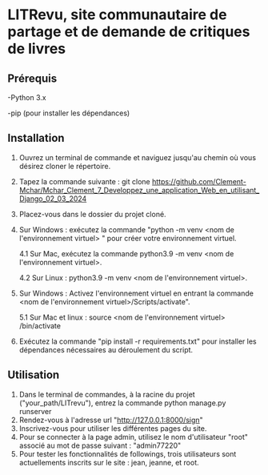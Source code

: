 # LITRevu, site communautaire de partage et de demande de critiques de livres


## Prérequis

-Python 3.x

-pip (pour installer les dépendances)

## Installation

1. Ouvrez un terminal de commande et naviguez jusqu'au chemin où vous désirez cloner le répertoire.

2. Tapez la commande suivante : git clone https://github.com/Clement-Mchar/Mchar_Clement_7_Developpez_une_application_Web_en_utilisant_Django_02_03_2024

3. Placez-vous dans le dossier du projet cloné. 

4. Sur Windows : exécutez la commande "python -m venv <nom de l'environnement virtuel> " pour créer votre environnement virtuel.

   4.1 Sur Mac, exécutez la commande python3.9 -m venv <nom de l'environnement virtuel>.

   4.2 Sur Linux : python3.9 -m venv <nom de l'environnement virtuel>.

6. Sur Windows : Activez l'environnement virtuel en entrant la commande <nom de l'environnement virtuel>/Scripts/activate".

   5.1 Sur Mac et linux : source <nom de l'environnement virtuel> /bin/activate

8. Exécutez la commande "pip install -r requirements.txt" pour installer les dépendances nécessaires au déroulement du script.

## Utilisation

1. Dans le terminal de commandes, à la racine du projet ("your_path/LITrevu"), entrez la commande python manage.py runserver
2. Rendez-vous à l'adresse url "http://127.0.0.1:8000/sign"
3. Inscrivez-vous pour utiliser les différentes pages du site.
4. Pour se connecter à la page admin, utilisez le nom d'utilisateur "root" associé au mot de passe suivant : "admin77220"
5. Pour tester les fonctionnalités de followings, trois utilisateurs sont actuellements inscrits sur le site : jean, jeanne, et root.
